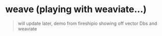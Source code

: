 # weave (playing with weaviate...)


> will update later, demo from fireshipio showing off vector Dbs and weaviate
